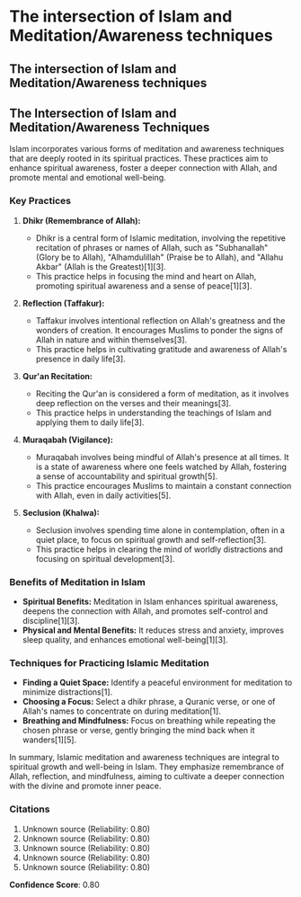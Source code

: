 # The intersection of Islam and Meditation/Awareness techniques

## The intersection of Islam and Meditation/Awareness techniques

## The Intersection of Islam and Meditation/Awareness Techniques

Islam incorporates various forms of meditation and awareness techniques that are deeply rooted in its spiritual practices. These practices aim to enhance spiritual awareness, foster a deeper connection with Allah, and promote mental and emotional well-being.

### Key Practices

1. **Dhikr (Remembrance of Allah):**
   - Dhikr is a central form of Islamic meditation, involving the repetitive recitation of phrases or names of Allah, such as "Subhanallah" (Glory be to Allah), "Alhamdulillah" (Praise be to Allah), and "Allahu Akbar" (Allah is the Greatest)[1][3].
   - This practice helps in focusing the mind and heart on Allah, promoting spiritual awareness and a sense of peace[1][3].

2. **Reflection (Taffakur):**
   - Taffakur involves intentional reflection on Allah's greatness and the wonders of creation. It encourages Muslims to ponder the signs of Allah in nature and within themselves[3].
   - This practice helps in cultivating gratitude and awareness of Allah's presence in daily life[3].

3. **Qur'an Recitation:**
   - Reciting the Qur'an is considered a form of meditation, as it involves deep reflection on the verses and their meanings[3].
   - This practice helps in understanding the teachings of Islam and applying them to daily life[3].

4. **Muraqabah (Vigilance):**
   - Muraqabah involves being mindful of Allah's presence at all times. It is a state of awareness where one feels watched by Allah, fostering a sense of accountability and spiritual growth[5].
   - This practice encourages Muslims to maintain a constant connection with Allah, even in daily activities[5].

5. **Seclusion (Khalwa):**
   - Seclusion involves spending time alone in contemplation, often in a quiet place, to focus on spiritual growth and self-reflection[3].
   - This practice helps in clearing the mind of worldly distractions and focusing on spiritual development[3].

### Benefits of Meditation in Islam

- **Spiritual Benefits:** Meditation in Islam enhances spiritual awareness, deepens the connection with Allah, and promotes self-control and discipline[1][3].
- **Physical and Mental Benefits:** It reduces stress and anxiety, improves sleep quality, and enhances emotional well-being[1][3].

### Techniques for Practicing Islamic Meditation

- **Finding a Quiet Space:** Identify a peaceful environment for meditation to minimize distractions[1].
- **Choosing a Focus:** Select a dhikr phrase, a Quranic verse, or one of Allah's names to concentrate on during meditation[1].
- **Breathing and Mindfulness:** Focus on breathing while repeating the chosen phrase or verse, gently bringing the mind back when it wanders[1][5].

In summary, Islamic meditation and awareness techniques are integral to spiritual growth and well-being in Islam. They emphasize remembrance of Allah, reflection, and mindfulness, aiming to cultivate a deeper connection with the divine and promote inner peace.

### Citations

1. Unknown source (Reliability: 0.80)
2. Unknown source (Reliability: 0.80)
3. Unknown source (Reliability: 0.80)
4. Unknown source (Reliability: 0.80)
5. Unknown source (Reliability: 0.80)

**Confidence Score**: 0.80

